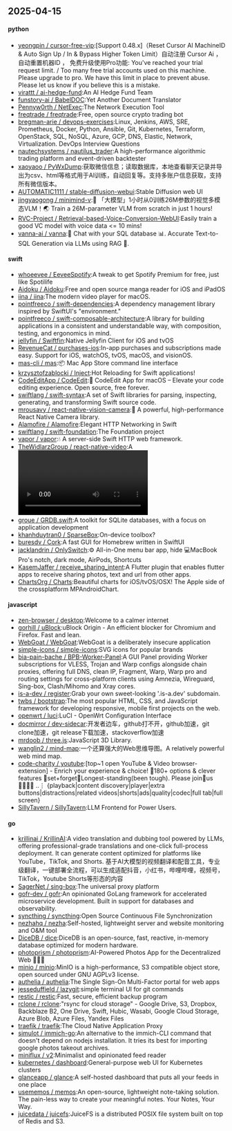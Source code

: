 ## 2025-04-15

#### python
* [yeongpin / cursor-free-vip](https://github.com/yeongpin/cursor-free-vip):[Support 0.48.x]（Reset Cursor AI MachineID & Auto Sign Up / In & Bypass Higher Token Limit）自动注册 Cursor Ai ，自动重置机器ID ， 免费升级使用Pro功能: You've reached your trial request limit. / Too many free trial accounts used on this machine. Please upgrade to pro. We have this limit in place to prevent abuse. Please let us know if you believe this is a mistake.
* [virattt / ai-hedge-fund](https://github.com/virattt/ai-hedge-fund):An AI Hedge Fund Team
* [funstory-ai / BabelDOC](https://github.com/funstory-ai/BabelDOC):Yet Another Document Translator
* [Pennyw0rth / NetExec](https://github.com/Pennyw0rth/NetExec):The Network Execution Tool
* [freqtrade / freqtrade](https://github.com/freqtrade/freqtrade):Free, open source crypto trading bot
* [bregman-arie / devops-exercises](https://github.com/bregman-arie/devops-exercises):Linux, Jenkins, AWS, SRE, Prometheus, Docker, Python, Ansible, Git, Kubernetes, Terraform, OpenStack, SQL, NoSQL, Azure, GCP, DNS, Elastic, Network, Virtualization. DevOps Interview Questions
* [nautechsystems / nautilus_trader](https://github.com/nautechsystems/nautilus_trader):A high-performance algorithmic trading platform and event-driven backtester
* [xaoyaoo / PyWxDump](https://github.com/xaoyaoo/PyWxDump):获取微信信息；读取数据库，本地查看聊天记录并导出为csv、html等格式用于AI训练，自动回复等。支持多账户信息获取，支持所有微信版本。
* [AUTOMATIC1111 / stable-diffusion-webui](https://github.com/AUTOMATIC1111/stable-diffusion-webui):Stable Diffusion web UI
* [jingyaogong / minimind-v](https://github.com/jingyaogong/minimind-v):🚀 「大模型」1小时从0训练26M参数的视觉多模态VLM！🌏 Train a 26M-parameter VLM from scratch in just 1 hours!
* [RVC-Project / Retrieval-based-Voice-Conversion-WebUI](https://github.com/RVC-Project/Retrieval-based-Voice-Conversion-WebUI):Easily train a good VC model with voice data <= 10 mins!
* [vanna-ai / vanna](https://github.com/vanna-ai/vanna):🤖 Chat with your SQL database 📊. Accurate Text-to-SQL Generation via LLMs using RAG 🔄.

#### swift
* [whoeevee / EeveeSpotify](https://github.com/whoeevee/EeveeSpotify):A tweak to get Spotify Premium for free, just like Spotilife
* [Aidoku / Aidoku](https://github.com/Aidoku/Aidoku):Free and open source manga reader for iOS and iPadOS
* [iina / iina](https://github.com/iina/iina):The modern video player for macOS.
* [pointfreeco / swift-dependencies](https://github.com/pointfreeco/swift-dependencies):A dependency management library inspired by SwiftUI's "environment."
* [pointfreeco / swift-composable-architecture](https://github.com/pointfreeco/swift-composable-architecture):A library for building applications in a consistent and understandable way, with composition, testing, and ergonomics in mind.
* [jellyfin / Swiftfin](https://github.com/jellyfin/Swiftfin):Native Jellyfin Client for iOS and tvOS
* [RevenueCat / purchases-ios](https://github.com/RevenueCat/purchases-ios):In-app purchases and subscriptions made easy. Support for iOS, watchOS, tvOS, macOS, and visionOS.
* [mas-cli / mas](https://github.com/mas-cli/mas):📦 Mac App Store command line interface
* [krzysztofzablocki / Inject](https://github.com/krzysztofzablocki/Inject):Hot Reloading for Swift applications!
* [CodeEditApp / CodeEdit](https://github.com/CodeEditApp/CodeEdit):📝 CodeEdit App for macOS – Elevate your code editing experience. Open source, free forever.
* [swiftlang / swift-syntax](https://github.com/swiftlang/swift-syntax):A set of Swift libraries for parsing, inspecting, generating, and transforming Swift source code.
* [mrousavy / react-native-vision-camera](https://github.com/mrousavy/react-native-vision-camera):📸 A powerful, high-performance React Native Camera library.
* [Alamofire / Alamofire](https://github.com/Alamofire/Alamofire):Elegant HTTP Networking in Swift
* [swiftlang / swift-foundation](https://github.com/swiftlang/swift-foundation):The Foundation project
* [vapor / vapor](https://github.com/vapor/vapor):💧 A server-side Swift HTTP web framework.
* [TheWidlarzGroup / react-native-video](https://github.com/TheWidlarzGroup/react-native-video):A <Video /> component for react-native
* [groue / GRDB.swift](https://github.com/groue/GRDB.swift):A toolkit for SQLite databases, with a focus on application development
* [khanhduytran0 / SparseBox](https://github.com/khanhduytran0/SparseBox):On-device toolbox?
* [buresdv / Cork](https://github.com/buresdv/Cork):A fast GUI for Homebrew written in SwiftUI
* [jacklandrin / OnlySwitch](https://github.com/jacklandrin/OnlySwitch):⚙️ All-in-One menu bar app, hide 💻MacBook Pro's notch, dark mode, AirPods, Shortcuts
* [KasemJaffer / receive_sharing_intent](https://github.com/KasemJaffer/receive_sharing_intent):A Flutter plugin that enables flutter apps to receive sharing photos, text and url from other apps.
* [ChartsOrg / Charts](https://github.com/ChartsOrg/Charts):Beautiful charts for iOS/tvOS/OSX! The Apple side of the crossplatform MPAndroidChart.

#### javascript
* [zen-browser / desktop](https://github.com/zen-browser/desktop):Welcome to a calmer internet
* [gorhill / uBlock](https://github.com/gorhill/uBlock):uBlock Origin - An efficient blocker for Chromium and Firefox. Fast and lean.
* [WebGoat / WebGoat](https://github.com/WebGoat/WebGoat):WebGoat is a deliberately insecure application
* [simple-icons / simple-icons](https://github.com/simple-icons/simple-icons):SVG icons for popular brands
* [bia-pain-bache / BPB-Worker-Panel](https://github.com/bia-pain-bache/BPB-Worker-Panel):A GUI Panel providing Worker subscriptions for VLESS, Trojan and Warp configs alongside chain proxies, offering full DNS, clean IP, Fragment, Warp, Warp pro and routing settings for cross-platform clients using Amnezia, Wireguard, Sing-box, Clash/Mihomo and Xray cores.
* [is-a-dev / register](https://github.com/is-a-dev/register):Grab your own sweet-looking '.is-a.dev' subdomain.
* [twbs / bootstrap](https://github.com/twbs/bootstrap):The most popular HTML, CSS, and JavaScript framework for developing responsive, mobile first projects on the web.
* [openwrt / luci](https://github.com/openwrt/luci):LuCI - OpenWrt Configuration Interface
* [docmirror / dev-sidecar](https://github.com/docmirror/dev-sidecar):开发者边车，github打不开，github加速，git clone加速，git release下载加速，stackoverflow加速
* [mrdoob / three.js](https://github.com/mrdoob/three.js):JavaScript 3D Library.
* [wanglin2 / mind-map](https://github.com/wanglin2/mind-map):一个还算强大的Web思维导图。A relatively powerful web mind map.
* [code-charity / youtube](https://github.com/code-charity/youtube):[top~1 open YouTube & Video browser-extension] - Enrich your experience & choice! 🧰180+ options & clever features 📌set+forget📌Longest-standing(been tough). Please join🧩us👨‍👩‍👧‍👧 ..⋮ {playback|content discovery|player|extra buttons|distractions|related videos|shorts|ads|quality|codec|full tab|full screen}
* [SillyTavern / SillyTavern](https://github.com/SillyTavern/SillyTavern):LLM Frontend for Power Users.

#### go
* [krillinai / KrillinAI](https://github.com/krillinai/KrillinAI):A video translation and dubbing tool powered by LLMs, offering professional-grade translations and one-click full-process deployment. It can generate content optimized for platforms like YouTube，TikTok, and Shorts. 基于AI大模型的视频翻译和配音工具，专业级翻译，一键部署全流程，可以生成适配抖音，小红书，哔哩哔哩，视频号，TikTok，Youtube Shorts等形态的内容
* [SagerNet / sing-box](https://github.com/SagerNet/sing-box):The universal proxy platform
* [gofr-dev / gofr](https://github.com/gofr-dev/gofr):An opinionated GoLang framework for accelerated microservice development. Built in support for databases and observability.
* [syncthing / syncthing](https://github.com/syncthing/syncthing):Open Source Continuous File Synchronization
* [nezhahq / nezha](https://github.com/nezhahq/nezha):Self-hosted, lightweight server and website monitoring and O&M tool
* [DiceDB / dice](https://github.com/DiceDB/dice):DiceDB is an open-source, fast, reactive, in-memory database optimized for modern hardware.
* [photoprism / photoprism](https://github.com/photoprism/photoprism):AI-Powered Photos App for the Decentralized Web 🌈💎✨
* [minio / minio](https://github.com/minio/minio):MinIO is a high-performance, S3 compatible object store, open sourced under GNU AGPLv3 license.
* [authelia / authelia](https://github.com/authelia/authelia):The Single Sign-On Multi-Factor portal for web apps
* [jesseduffield / lazygit](https://github.com/jesseduffield/lazygit):simple terminal UI for git commands
* [restic / restic](https://github.com/restic/restic):Fast, secure, efficient backup program
* [rclone / rclone](https://github.com/rclone/rclone):"rsync for cloud storage" - Google Drive, S3, Dropbox, Backblaze B2, One Drive, Swift, Hubic, Wasabi, Google Cloud Storage, Azure Blob, Azure Files, Yandex Files
* [traefik / traefik](https://github.com/traefik/traefik):The Cloud Native Application Proxy
* [simulot / immich-go](https://github.com/simulot/immich-go):An alternative to the immich-CLI command that doesn't depend on nodejs installation. It tries its best for importing google photos takeout archives.
* [miniflux / v2](https://github.com/miniflux/v2):Minimalist and opinionated feed reader
* [kubernetes / dashboard](https://github.com/kubernetes/dashboard):General-purpose web UI for Kubernetes clusters
* [glanceapp / glance](https://github.com/glanceapp/glance):A self-hosted dashboard that puts all your feeds in one place
* [usememos / memos](https://github.com/usememos/memos):An open-source, lightweight note-taking solution. The pain-less way to create your meaningful notes. Your Notes, Your Way.
* [juicedata / juicefs](https://github.com/juicedata/juicefs):JuiceFS is a distributed POSIX file system built on top of Redis and S3.
